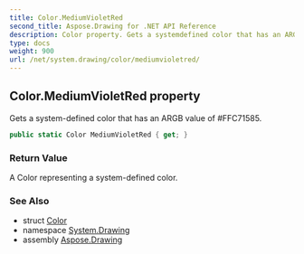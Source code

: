 ```yaml
---
title: Color.MediumVioletRed
second_title: Aspose.Drawing for .NET API Reference
description: Color property. Gets a systemdefined color that has an ARGB value of FFC71585
type: docs
weight: 900
url: /net/system.drawing/color/mediumvioletred/
---
```

## Color.MediumVioletRed property

Gets a system-defined color that has an ARGB value of #FFC71585.

```csharp
public static Color MediumVioletRed { get; }
```

### Return Value

A Color representing a system-defined color.

### See Also

* struct [Color](../)
* namespace [System.Drawing](../../color/)
* assembly [Aspose.Drawing](../../../)


